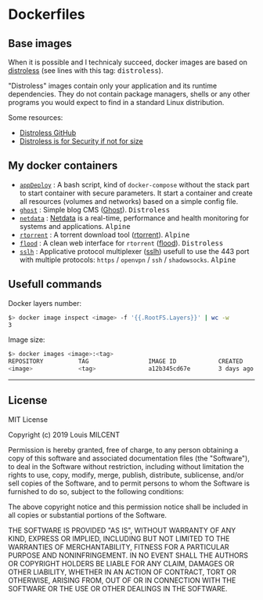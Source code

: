 # Dockerfiles

## Base images

When it is possible and I technicaly succeed, docker images are based on [distroless](https://github.com/GoogleContainerTools/distroless) (see lines with this tag: <kbd>distroless</kbd>).

"Distroless" images contain only your application and its runtime dependencies. They do not contain package managers, shells or any other programs you would expect to find in a standard Linux distribution.

Some resources:
* [Distroless GitHub](https://github.com/GoogleContainerTools/distroless)
* [Distroless is for Security if not for size](https://medium.com/@dwdraju/distroless-is-for-security-if-not-for-size-6eac789f695f)


## My docker containers

* [`appDeploy`](https://github.com/LM1LC3N7/Dockerfiles/tree/master/appDeploy) : A bash script, kind of `docker-compose` without the stack part to start container with secure parameters. It start a container and create all resources (volumes and networks) based on a simple config file.
* [`ghost`](https://github.com/LM1LC3N7/Dockerfiles/tree/master/ghost) : Simple blog CMS ([Ghost](https://ghost.org/fr/)). <kbd>Distroless</kbd>
* [`netdata`](https://github.com/LM1LC3N7/Dockerfiles/tree/master/netdata) : [Netdata](https://github.com/firehol/netdata) is a real-time, performance and health monitoring for systems and applications. <kbd>Alpine</kbd>
* [`rtorrent`](https://github.com/LM1LC3N7/Dockerfiles/tree/master/rtorrent) : A torrent download tool ([rtorrent](https://github.com/rakshasa/rtorrent)). <kbd>Alpine</kbd>
* [`flood`](https://github.com/LM1LC3N7/Dockerfiles/tree/master/flood) : A clean web interface for `rtorrent` ([flood](https://github.com/jfurrow/flood)). <kbd>Distroless</kbd>
* [`sslh`](https://github.com/LM1LC3N7/Dockerfiles/tree/master/sslh) : Applicative protocol multiplexer ([sslh](https://github.com/yrutschle/sslh)) usefull to use the 443 port with multiple protocols: `https` / `openvpn` / `ssh` / `shadowsocks`. <kbd>Alpine</kbd>


## Usefull commands

Docker layers number:

```bash
$> docker image inspect <image> -f '{{.RootFS.Layers}}' | wc -w
3
```

Image size:

```bash
$> docker images <image>:<tag>
REPOSITORY          TAG                 IMAGE ID            CREATED             SIZE
<image>             <tag>               a12b345cd67e        3 days ago          16.2MB
```

-----

## License
MIT License

Copyright (c) 2019 Louis MILCENT

Permission is hereby granted, free of charge, to any person obtaining a copy
of this software and associated documentation files (the "Software"), to deal
in the Software without restriction, including without limitation the rights
to use, copy, modify, merge, publish, distribute, sublicense, and/or sell
copies of the Software, and to permit persons to whom the Software is
furnished to do so, subject to the following conditions:

The above copyright notice and this permission notice shall be included in all
copies or substantial portions of the Software.

THE SOFTWARE IS PROVIDED "AS IS", WITHOUT WARRANTY OF ANY KIND, EXPRESS OR
IMPLIED, INCLUDING BUT NOT LIMITED TO THE WARRANTIES OF MERCHANTABILITY,
FITNESS FOR A PARTICULAR PURPOSE AND NONINFRINGEMENT. IN NO EVENT SHALL THE
AUTHORS OR COPYRIGHT HOLDERS BE LIABLE FOR ANY CLAIM, DAMAGES OR OTHER
LIABILITY, WHETHER IN AN ACTION OF CONTRACT, TORT OR OTHERWISE, ARISING FROM,
OUT OF OR IN CONNECTION WITH THE SOFTWARE OR THE USE OR OTHER DEALINGS IN THE
SOFTWARE.

